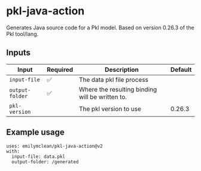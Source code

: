 # pkl-java-action

Generates Java source code for a Pkl model. Based on version 0.26.3 of the Pkl tool/lang.

## Inputs

| Input              	| Required 	| Description                                                                                                       	| Default  	|
|--------------------	|----------	|-------------------------------------------------------------------------------------------------------------------	|----------	|
| `input-file`       	| ✅        	| The data pkl file process                                                                                           |           |
| `output-folder` 	  | ✅       	| Where the resulting binding will be written to.                                                        	            |    	      |
| `pkl-version`      	|          	| The pkl version to use       	                                                                                      | 0.26.3    |

## Example usage
```
uses: emilymclean/pkl-java-action@v2
with:
  input-file: data.pkl
  output-folder: /generated
```

